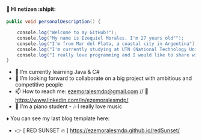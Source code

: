 #### 👋 Hi netizen :shipit:

```java
public void personalDescription() {

    console.log("Welcome to my GitHub!");
    console.log("My name is Ezequiel Morales. I'm 27 years old"");
    console.log("I'm from Mar del Plata, a coastal city in Argentina");
    console.log("I'm currently studying at UTN (National Technology University)");
    console.log("I really love programming and I would like to share with you my repositories\n");
}
```

- 🌱 I’m currently learning Java & C#
- 👯 I’m looking forward to collaborate on a big project with ambitious and competitive people
- 📫 How to reach me: ezemoralesmdp@gmail.com // :link: https://www.linkedin.com/in/ezemoralesmdp/
- :musical_keyboard: I'm a piano student - :notes: I really love music

♦ You can see my last blog template here:
- :point_right: [ RED SUNSET :fire: ] https://ezemoralesmdp.github.io/redSunset/
